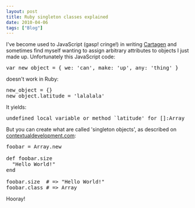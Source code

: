 ```yaml
---
layout: post
title: Ruby singleton classes explained
date: 2010-04-06
tags: ["Blog"]
---
```


I've become used to JavaScript (gasp! cringe!) in writing [Cartagen](http://cartagen.org) and sometimes find myself wanting to assign arbitrary attributes to objects I just made up. Unfortunately this JavaScript code:

<pre>var new_object = { we: 'can', make: 'up', any: 'thing' }</pre>

doesn't work in Ruby:

<pre>new_object = {}
new_object.latitude = 'lalalala'</pre>

It yields: 

<pre>undefined local variable or method `latitude' for []:Array</pre>

But you can create what are called 'singleton objects', as described on [contextualdevelopment.com](http://www.contextualdevelopment.com/articles/2008/ruby-singleton):

<pre>foobar = Array.new

def foobar.size
  "Hello World!"
end

foobar.size  # => "Hello World!"
foobar.class # => Array</pre>

Hooray!